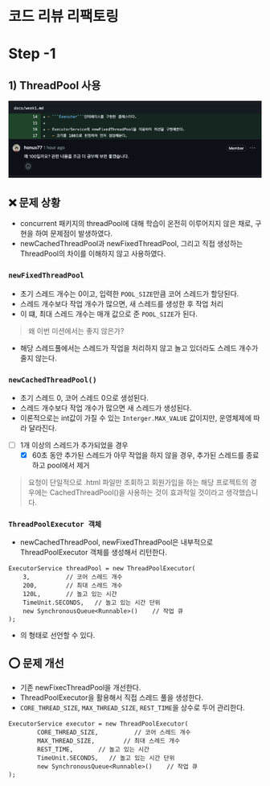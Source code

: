 코드 리뷰 리팩토링
===

# Step -1

## 1) ThreadPool 사용
![img.png](img.png)

## ❌ 문제 상황
- concurrent 패키지의 threadPool에 대해 학습이 온전히 이루어지지 않은 채로, 구현을 하여 문제점이 발생하였다.
- newCachedThreadPool과 newFixedThreadPool, 그리고 직접 생성하는 ThreadPool의 차이를 이해하지 않고 사용하였다.


### ```newFixedThreadPool```
- 초기 스레드 개수는 0이고, 입력한 ```POOL_SIZE```만큼 코어 스레드가 할당된다.
- 스레드 개수보다 작업 개수가 많으면, 새 스레드를 생성한 후 작업 처리
- 이 떄, 최대 스레드 개수는 매개 값으로 준 ```POOL_SIZE```가 된다.
> 왜 이번 미션에서는 좋지 않은가?
- 해당 스레드풀에서는 스레드가 작업을 처리하지 않고 놀고 있더라도 스레드 개수가 줄지 않는다.

### ```newCachedThreadPool()```
- 초기 스레드 0, 코어 스레드 0으로 생성된다.
- 스레드 개수보다 작업 개수가 많으면 새 스레드가 생성된다.
- 이론적으로는 int값이 가질 수 있는 ```Interger.MAX_VALUE``` 값이지만, 운영체제에 따라 달라진다.
- [ ] 1개 이상의 스레드가 추가되었을 경우
  - [x] 60초 동안 추가된 스레드가 아무 작업을 하지 않을 경우, 추가된 스레드를 종료하고 pool에서 제거
> 요청이 단일적으로 .html 파일만 조회하고 회원가입을 하는 해당 프로젝트의 경우에는
> CachedThreadPool()을 사용하는 것이 효과적일 것이라고 생각했습니다.

### ```ThreadPoolExecutor 객체```
- newCachedThreadPool, newFixedThreadPool은 내부적으로 ThreadPoolExecutor 객체를 생성해서 리턴한다.
```
ExecutorService threadPool = new ThreadPoolExecutor(
    3,          // 코어 스레드 개수
    200,        // 최대 스레드 개수
    120L,       // 놀고 있는 시간
    TimeUnit.SECONDS,   // 놀고 있는 시간 단위
    new SynchronousQueue<Runnable>()    // 작업 큐
);
```
- 의 형태로 선언할 수 있다.

## ⭕️ 문제 개선
- 기존 newFixecThreadPool을 개선한다.
- ThreadPoolExecutor을 활용해서 직접 스레드 풀을 생성한다.
- ```CORE_THREAD_SIZE```, ```MAX_THREAD_SIZE```, ```REST_TIME```을 상수로 두어 관리한다.
```
ExecutorService executor = new ThreadPoolExecutor(
        CORE_THREAD_SIZE,          // 코어 스레드 개수
        MAX_THREAD_SIZE,        // 최대 스레드 개수
        REST_TIME,       // 놀고 있는 시간
        TimeUnit.SECONDS,   // 놀고 있는 시간 단위
        new SynchronousQueue<Runnable>()    // 작업 큐
);
```